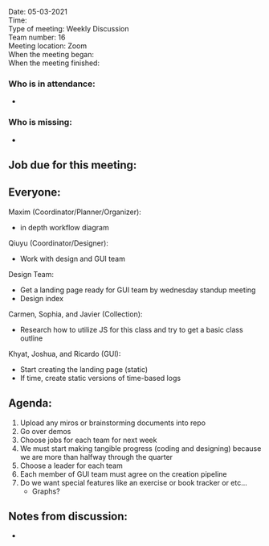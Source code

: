 Date: 05-03-2021 <br>
Time: <br> 
Type of meeting: Weekly Discussion<br>
Team number: 16 <br>
Meeting location: Zoom <br>
When the meeting began: <br> 
When the meeting finished:

### Who is in attendance:
-

### Who is missing:
-

## Job due for this meeting:
Everyone:
-

Maxim (Coordinator/Planner/Organizer):
- in depth workflow diagram

Qiuyu (Coordinator/Designer):
- Work with design and GUI team 

Design Team:
- Get a landing page ready for GUI team by wednesday standup meeting
- Design index

Carmen, Sophia, and Javier (Collection):
- Research how to utilize JS for this class and try to get a basic class outline

Khyat, Joshua, and Ricardo (GUI):
- Start creating the landing page (static)
- If time, create static versions of time-based logs

## Agenda:
1. Upload any miros or brainstorming documents into repo
2. Go over demos
3. Choose jobs for each team for next week
4. We must start making tangible progress (coding and designing) because we are more than halfway through the quarter
5. Choose a leader for each team
6. Each member of GUI team must agree on the creation pipeline
7. Do we want special features like an exercise or book tracker or etc...
	- Graphs?

## Notes from discussion:
-
